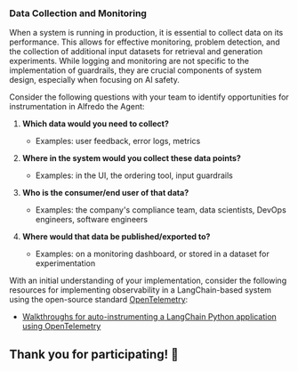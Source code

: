 ### Data Collection and Monitoring

When a system is running in production, it is essential to collect data on its performance. This allows for effective monitoring, problem detection, and the collection of additional input datasets for retrieval and generation experiments. While logging and monitoring are not specific to the implementation of guardrails, they are crucial components of system design, especially when focusing on AI safety.

Consider the following questions with your team to identify opportunities for instrumentation in Alfredo the Agent:

1. **Which data would you need to collect?**
   - Examples: user feedback, error logs, metrics

2. **Where in the system would you collect these data points?**
   - Examples: in the UI, the ordering tool, input guardrails

3. **Who is the consumer/end user of that data?**
   - Examples: the company's compliance team, data scientists, DevOps engineers, software engineers

4. **Where would that data be published/exported to?**
   - Examples: on a monitoring dashboard, or stored in a dataset for experimentation

With an initial understanding of your implementation, consider the following resources for implementing observability in a LangChain-based system using the open-source standard [OpenTelemetry](https://opentelemetry.io/):

- [Walkthroughs for auto-instrumenting a LangChain Python application using OpenTelemetry](https://opentelemetry.io/docs/instrumentation/python/automatic/logs-example/)

## Thank you for participating! 🥳

